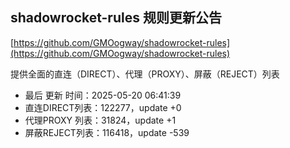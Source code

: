 ## shadowrocket-rules 规则更新公告

[https://github.com/GMOogway/shadowrocket-rules](https://github.com/GMOogway/shadowrocket-rules)

提供全面的直连（DIRECT）、代理（PROXY）、屏蔽（REJECT）列表
- 最后 更新 时间：2025-05-20 06:41:39
- 直连DIRECT列表：122277，update +0
- 代理PROXY 列表：31824，update +1
- 屏蔽REJECT列表：116418，update -539